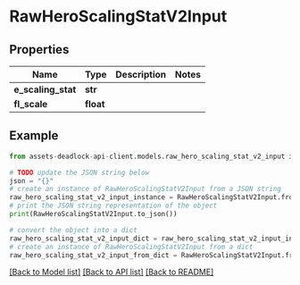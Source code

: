 # RawHeroScalingStatV2Input


## Properties

Name | Type | Description | Notes
------------ | ------------- | ------------- | -------------
**e_scaling_stat** | **str** |  | 
**fl_scale** | **float** |  | 

## Example

```python
from assets-deadlock-api-client.models.raw_hero_scaling_stat_v2_input import RawHeroScalingStatV2Input

# TODO update the JSON string below
json = "{}"
# create an instance of RawHeroScalingStatV2Input from a JSON string
raw_hero_scaling_stat_v2_input_instance = RawHeroScalingStatV2Input.from_json(json)
# print the JSON string representation of the object
print(RawHeroScalingStatV2Input.to_json())

# convert the object into a dict
raw_hero_scaling_stat_v2_input_dict = raw_hero_scaling_stat_v2_input_instance.to_dict()
# create an instance of RawHeroScalingStatV2Input from a dict
raw_hero_scaling_stat_v2_input_from_dict = RawHeroScalingStatV2Input.from_dict(raw_hero_scaling_stat_v2_input_dict)
```
[[Back to Model list]](../README.md#documentation-for-models) [[Back to API list]](../README.md#documentation-for-api-endpoints) [[Back to README]](../README.md)


